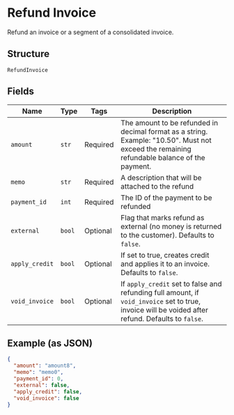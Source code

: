 
# Refund Invoice

Refund an invoice or a segment of a consolidated invoice.

## Structure

`RefundInvoice`

## Fields

| Name | Type | Tags | Description |
|  --- | --- | --- | --- |
| `amount` | `str` | Required | The amount to be refunded in decimal format as a string. Example: "10.50". Must not exceed the remaining refundable balance of the payment. |
| `memo` | `str` | Required | A description that will be attached to the refund |
| `payment_id` | `int` | Required | The ID of the payment to be refunded |
| `external` | `bool` | Optional | Flag that marks refund as external (no money is returned to the customer). Defaults to `false`. |
| `apply_credit` | `bool` | Optional | If set to true, creates credit and applies it to an invoice. Defaults to `false`. |
| `void_invoice` | `bool` | Optional | If `apply_credit` set to false and refunding full amount, if `void_invoice` set to true, invoice will be voided after refund. Defaults to `false`. |

## Example (as JSON)

```json
{
  "amount": "amount8",
  "memo": "memo0",
  "payment_id": 0,
  "external": false,
  "apply_credit": false,
  "void_invoice": false
}
```

